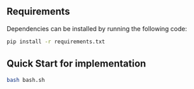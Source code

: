 ## Requirements

Dependencies can be installed by running the following code:

```bash
pip install -r requirements.txt
```

## Quick Start for implementation

```bash
bash bash.sh
```

